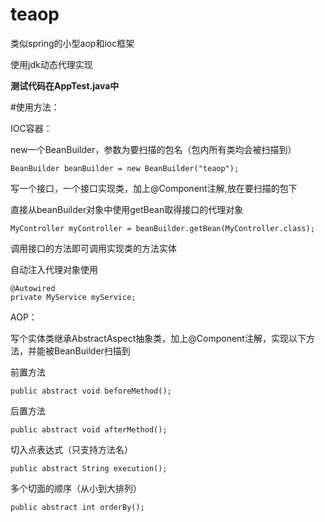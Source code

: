 # teaop

类似spring的小型aop和ioc框架

使用jdk动态代理实现

**测试代码在AppTest.java中**

#使用方法：

IOC容器：

new一个BeanBuilder，参数为要扫描的包名（包内所有类均会被扫描到）

    BeanBuilder beanBuilder = new BeanBuilder("teaop");

写一个接口，一个接口实现类，加上@Component注解,放在要扫描的包下

直接从beanBuilder对象中使用getBean取得接口的代理对象

    MyController myController = beanBuilder.getBean(MyController.class);

调用接口的方法即可调用实现类的方法实体

自动注入代理对象使用

    @Autowired
    private MyService myService;

AOP：

写个实体类继承AbstractAspect抽象类，加上@Component注解，实现以下方法，并能被BeanBuilder扫描到

前置方法

    public abstract void beforeMethod();
    
后置方法

    public abstract void afterMethod();

切入点表达式（只支持方法名）

    public abstract String execution();

多个切面的顺序（从小到大排列）

    public abstract int orderBy();
